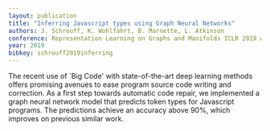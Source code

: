 ```yaml
---
layout: publication
title: "Inferring Javascript types using Graph Neural Networks"
authors: J. Schrouff, K. Wohlfahrt, B. Marnette, L. Atkinson
conference: Representation Learning on Graphs and Manifolds ICLR 2019 workshop 
year: 2019
bibkey: schrouff2019inferring
---
```

The recent use of `Big Code' with state-of-the-art deep learning methods offers promising avenues to ease program source code writing and correction. As a first step towards automatic code repair, we implemented a graph neural network model that predicts token types for Javascript programs. The predictions achieve an accuracy above 90%, which improves on previous similar work. 

